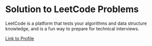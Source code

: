 # Solution to LeetCode Problems

LeetCode is a platform that tests your algorithms and data structure knowledge, and is a fun way to prepare for technical interviews.

[Link to Profile](https://leetcode.com/akshayverma948/)
